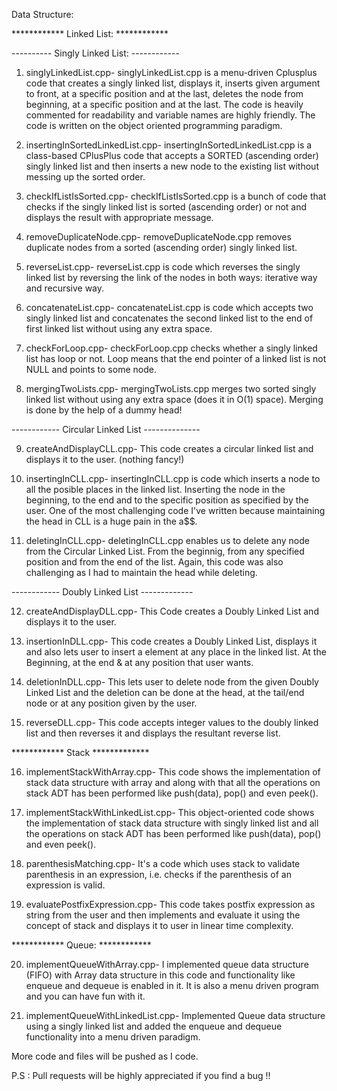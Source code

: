 Data Structure:

************ Linked List: ************

---------- Singly Linked List: ------------

1. singlyLinkedList.cpp-
singlyLinkedList.cpp is a menu-driven Cplusplus code that creates a singly linked list, displays it, inserts given argument to front, at a specific position and at the last, deletes the node from beginning, at a specific position and at the last. The code is heavily commented for readability and variable names are highly friendly. The code is written on the object oriented programming paradigm.

2. insertingInSortedLinkedList.cpp-
insertingInSortedLinkedList.cpp is a class-based CPlusPlus code that accepts a SORTED (ascending order) singly linked list and then inserts a new node to the existing list without messing up the sorted order.

3. checkIfListIsSorted.cpp-
checkIfListIsSorted.cpp is a bunch of code that checks if the singly linked list is sorted (ascending order) or not and displays the result with appropriate message.

4. removeDuplicateNode.cpp-
removeDuplicateNode.cpp removes duplicate nodes from a sorted (ascending order) singly linked list.

5. reverseList.cpp-
reverseList.cpp is code which reverses the singly linked list by reversing the link of the nodes in both ways: iterative way and recursive way.

6. concatenateList.cpp-
concatenateList.cpp is code which accepts two singly linked list and concatenates the second linked list to the end of first linked list without using any extra space.

7. checkForLoop.cpp-
checkForLoop.cpp checks whether a singly linked list has loop or not. Loop means that the end pointer of a linked list is not NULL and points to some node.

8. mergingTwoLists.cpp-
mergingTwoLists.cpp merges two sorted singly linked list without using any extra space (does it in O(1) space). Merging is done by the help of a dummy head!

------------ Circular Linked List --------------

9. createAndDisplayCLL.cpp-
This code creates a circular linked list and displays it to the user. (nothing fancy!)

10. insertingInCLL.cpp-
insertingInCLL.cpp is code which inserts a node to all the posible places in the linked list. Inserting the node in the beginning, to the end and to the specific position as specified by the user.
One of the most challenging code I've written because maintaining the head in CLL is a huge pain in the a$$.

11. deletingInCLL.cpp- 
deletingInCLL.cpp enables us to delete any node from the Circular Linked List. From the beginnig, from any specified position and from the end of the list.
Again, this code was also challenging as I had to maintain the head while deleting.

------------ Doubly Linked List -------------

12. createAndDisplayDLL.cpp-
This Code creates a Doubly Linked List and displays it to the user.

13. insertionInDLL.cpp-
This code creates a Doubly Linked List, displays it and also lets user to insert a element at any place in the linked list. At the Beginning, at the end & at any position that user wants.

14. deletionInDLL.cpp-
This lets user to delete node from the given Doubly Linked List and the deletion can be done at the head, at the tail/end node or at any position given by the user.

15. reverseDLL.cpp-
This code accepts integer values to the doubly linked list and then reverses it and displays the resultant reverse list. 

************ Stack *************

16. implementStackWithArray.cpp-
This code shows the implementation of stack data structure with array and along with that all the operations on stack ADT has been performed like push(data), pop() and even peek().

17. implementStackWithLinkedList.cpp-
This object-oriented code shows the implementation of stack data structure with singly linked list and all the operations on stack ADT has been performed like push(data), pop() and even peek().

18. parenthesisMatching.cpp-
It's a code which uses stack to validate parenthesis in an expression, i.e. checks if the parenthesis of an expression is valid.

19. evaluatePostfixExpression.cpp-
This code takes postfix expression as string from the user and then implements and evaluate it using the concept of stack and displays it to user in linear time complexity.


************ Queue: ************

20. implementQueueWithArray.cpp- 
I implemented queue data structure (FIFO) with Array data structure in this code and functionality like enqueue and dequeue is enabled in it. It is also a menu driven program and you can have fun with it.

21. implementQueueWithLinkedList.cpp-
Implemented Queue data structure using a singly linked list and added the enqueue and dequeue functionality into a menu driven paradigm.

More code and files will be pushed as I code.


P.S : Pull requests will be highly appreciated if you find a bug !!
